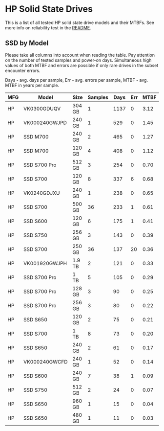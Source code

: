 HP Solid State Drives
=====================

This is a list of all tested HP solid state drive models and their MTBFs. See
more info on reliability test in the [README](https://github.com/linuxhw/SMART).

SSD by Model
------------

Please take all columns into account when reading the table. Pay attention on the
number of tested samples and power-on days. Simultaneous high values of both MTBF
and errors are possible if only rare drives in the subset encounter errors.

Days - avg. days per sample,
Err  - avg. errors per sample,
MTBF - avg. MTBF in years per sample.

| MFG       | Model              | Size   | Samples | Days  | Err   | MTBF |
|-----------|--------------------|--------|---------|-------|-------|------|
| HP        | VK0300GDUQV        | 304 GB | 1       | 1137  | 0     | 3.12   |
| HP        | VK000240GWJPD      | 240 GB | 1       | 529   | 0     | 1.45   |
| HP        | SSD M700           | 240 GB | 2       | 465   | 0     | 1.27   |
| HP        | SSD M700           | 120 GB | 4       | 408   | 0     | 1.12   |
| HP        | SSD S700 Pro       | 512 GB | 3       | 254   | 0     | 0.70   |
| HP        | SSD S700           | 120 GB | 8       | 337   | 6     | 0.68   |
| HP        | VK0240GDJXU        | 240 GB | 1       | 238   | 0     | 0.65   |
| HP        | SSD S700           | 500 GB | 36      | 233   | 1     | 0.61   |
| HP        | SSD S600           | 120 GB | 6       | 175   | 1     | 0.41   |
| HP        | SSD S750           | 256 GB | 3       | 143   | 0     | 0.39   |
| HP        | SSD S700           | 250 GB | 36      | 137   | 20    | 0.36   |
| HP        | VK001920GWJPH      | 1.9 TB | 2       | 121   | 0     | 0.33   |
| HP        | SSD S700 Pro       | 1 TB   | 5       | 105   | 0     | 0.29   |
| HP        | SSD S700 Pro       | 128 GB | 3       | 90    | 0     | 0.25   |
| HP        | SSD S700 Pro       | 256 GB | 3       | 80    | 0     | 0.22   |
| HP        | SSD S650           | 120 GB | 2       | 75    | 0     | 0.21   |
| HP        | SSD S700           | 1 TB   | 8       | 73    | 0     | 0.20   |
| HP        | SSD S650           | 240 GB | 2       | 61    | 0     | 0.17   |
| HP        | VK000240GWCFD      | 240 GB | 1       | 52    | 0     | 0.14   |
| HP        | SSD S600           | 240 GB | 7       | 38    | 1     | 0.09   |
| HP        | SSD S750           | 512 GB | 2       | 24    | 0     | 0.07   |
| HP        | SSD S650           | 960 GB | 1       | 15    | 0     | 0.04   |
| HP        | SSD S650           | 480 GB | 1       | 11    | 0     | 0.03   |
